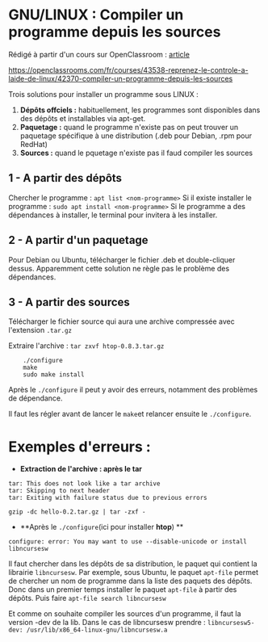 # GNU/LINUX : Compiler un programme depuis les sources

Rédigé à partir d'un cours sur OpenClassroom : [article](https://openclassrooms.com/fr/courses/43538-reprenez-le-controle-a-laide-de-linux/42370-compiler-un-programme-depuis-les-sources "Compiler un programme depuis les sources")

https://openclassrooms.com/fr/courses/43538-reprenez-le-controle-a-laide-de-linux/42370-compiler-un-programme-depuis-les-sources

Trois solutions pour installer un programme sous LINUX :

1. **Dépôts offciels :** habituellement, les programmes sont disponibles dans des dépôts et installables via apt-get.
2. **Paquetage :** quand le programme n'existe pas on peut trouver un paquetage spécifique à une distribution (.deb pour Debian, .rpm pour RedHat)
3. **Sources :** quand le pquetage n'existe pas il faud compiler les sources 

## 1 - A partir des dépôts

Chercher le programme : `apt list <nom-programme>`
Si il existe installer le programme : `sudo apt install <nom-programme>`
Si le programme a des dépendances à installer, le terminal pour invitera à les installer.

## 2 - A partir d'un paquetage

Pour Debian ou Ubuntu, télécharger le fichier .deb et double-cliquer dessus.
Apparemment cette solution ne règle pas le problème des dépendances.

## 3 - A partir des sources

Télécharger le fichier source qui aura une archive compressée avec l'extension `.tar.gz`

Extraire l'archive : `tar zxvf htop-0.8.3.tar.gz`

```
    ./configure
    make
    sudo make install
```

Après le `./configure` il peut y avoir des erreurs, notamment des problèmes de dépendance.

Il faut les régler avant de lancer le `make`et relancer ensuite le `./configure`.

# Exemples d'erreurs :

* **Extraction de l'archive : après le tar**

```
tar: This does not look like a tar archive
tar: Skipping to next header
tar: Exiting with failure status due to previous errors
```

`gzip -dc hello-0.2.tar.gz | tar -zxf -`

* **Après le `./configure`(ici pour installer **htop**) **

```configure: error: You may want to use --disable-unicode or install libncursesw```

Il faut chercher dans les dépôts de sa distribution, le paquet qui contient la librairie `libncursesw`.
Par exemple, sous Ubuntu, le paquet `apt-file` permet de chercher un nom de programme dans la liste des paquets des dépôts.
Donc dans un premier temps installer le paquet `apt-file` à partir des dépôts.
Puis faire `apt-file search libncursesw`

Et comme on souhaite compiler les sources d'un programme, il faut la version -dev de la lib.
Dans le cas de libncursesw prendre : `libncursesw5-dev: /usr/lib/x86_64-linux-gnu/libncursesw.a`
